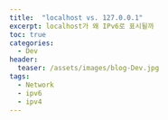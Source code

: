 ```yaml
---
title:  "localhost vs. 127.0.0.1"
excerpt: localhost가 왜 IPv6로 표시될까
toc: true
categories:
  - Dev
header:
  teaser: /assets/images/blog-Dev.jpg
tags:
  - Network
  - ipv6
  - ipv4
---
```




